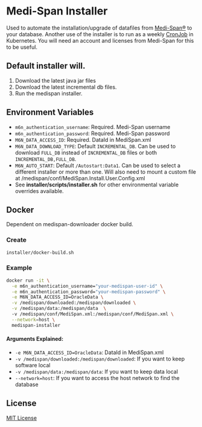 # Medi-Span Installer

Used to automate the installation/upgrade of datafiles from [Medi-Span®](https://www.wolterskluwer.com/en/solutions/medi-span) to your database.
Another use of the installer is to run as a weekly [CronJob](helm/cronjob/README.md) in Kubernetes. You will need an account and licenses from Medi-Span for this to be useful.

## Default installer will.
1. Download the latest java jar files
2. Download the latest incremental db files.
3. Run the medispan installer.
## Environment Variables
- `m6n_authentication_username`: Required. Medi-Span username
- `m6n_authentication_password`: Required. Medi-Span password
- `M6N_DATA_ACCESS_ID`: Required. DataId in MediSpan.xml
- `M6N_DATA_DOWNLOAD_TYPE`: Default `INCREMENTAL_DB`. Can be used to download `FULL_DB` instead of `INCREMENTAL_DB` files or both `INCREMENTAL_DB,FULL_DB`.
- `M6N_AUTO_START`: Default `/Autostart:Data1`. Can be used to select a different installer or more than one.  Will also need to mount a custom file at /medispan/conf/MediSpan.Install.User.Config.xml
- See **installer/scripts/installer.sh** for other environmental variable overrides available.

## Docker

Dependent on medispan-downloader docker build.

### Create
```bash
installer/docker-build.sh
```

### Example
```bash
docker run -it \
  -e m6n_authentication_username="your-medispan-user-id" \
  -e m6n_authentication_password="your-medispan-password" \
  -e M6N_DATA_ACCESS_ID=OracleData \
  -v /medispan/downloaded:/medispan/downloaded \
  -v /medispan/data:/medispan/data  \ 
  -v /medispan/conf/MediSpan.xml:/medispan/conf/MediSpan.xml \
  --network=host \
  medispan-installer
```

#### Arguments Explained:
- `-e M6N_DATA_ACCESS_ID=OracleData`: DataId in MediSpan.xml
- `-v /medispan/downloaded:/medispan/downloaded`: If you want to keep software local
- `-v /medispan/data:/medispan/data`: If you want to keep data local
- `--network=host`: If you want to access the host network to find the database

## License
[MIT License](LICENSE)
